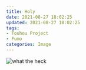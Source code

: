 ```yaml
---
title: Holy
date: 2021-08-27 18:02:25
updated: 2021-08-27 18:02:25
tags: 
- Touhou Project
- Fumo
categories: Image
---
```


![what the heck](screenshot_2021-08-27-180826.png)
